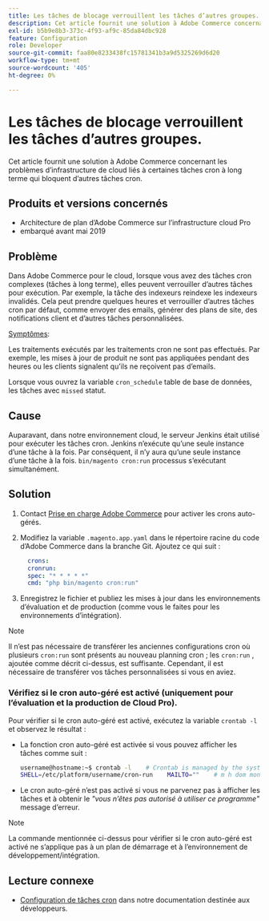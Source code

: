 ```yaml
---
title: Les tâches de blocage verrouillent les tâches d’autres groupes.
description: Cet article fournit une solution à Adobe Commerce concernant les problèmes d’infrastructure de cloud liés à certaines tâches cron à long terme qui bloquent d’autres tâches cron.
exl-id: b5b9e8b3-373c-4f93-af9c-85da84dbc928
feature: Configuration
role: Developer
source-git-commit: faa80e8233438fc15781341b3a9d5325269d6d20
workflow-type: tm+mt
source-wordcount: '405'
ht-degree: 0%

---
```


# Les tâches de blocage verrouillent les tâches d’autres groupes.

Cet article fournit une solution à Adobe Commerce concernant les problèmes d’infrastructure de cloud liés à certaines tâches cron à long terme qui bloquent d’autres tâches cron.

## Produits et versions concernés

* Architecture de plan d’Adobe Commerce sur l’infrastructure cloud Pro
* embarqué avant mai 2019

## Problème

Dans Adobe Commerce pour le cloud, lorsque vous avez des tâches cron complexes (tâches à long terme), elles peuvent verrouiller d’autres tâches pour exécution. Par exemple, la tâche des indexeurs reindexe les indexeurs invalidés. Cela peut prendre quelques heures et verrouiller d’autres tâches cron par défaut, comme envoyer des emails, générer des plans de site, des notifications client et d’autres tâches personnalisées.

<u>Symptômes</u>:

Les traitements exécutés par les traitements cron ne sont pas effectués. Par exemple, les mises à jour de produit ne sont pas appliquées pendant des heures ou les clients signalent qu’ils ne reçoivent pas d’emails.

Lorsque vous ouvrez la variable `cron_schedule` table de base de données, les tâches avec `missed` statut.

## Cause

Auparavant, dans notre environnement cloud, le serveur Jenkins était utilisé pour exécuter les tâches cron. Jenkins n’exécute qu’une seule instance d’une tâche à la fois. Par conséquent, il n’y aura qu’une seule instance d’une tâche à la fois. `bin/magento cron:run` processus s’exécutant simultanément.

## Solution

1. Contact [Prise en charge Adobe Commerce](/help/help-center-guide/help-center/magento-help-center-user-guide.md#submit-ticket) pour activer les crons auto-gérés.
1. Modifiez la variable `.magento.app.yaml` dans le répertoire racine du code d’Adobe Commerce dans la branche Git. Ajoutez ce qui suit :

   ```yaml
     crons:
     cronrun:
     spec: "* * * * *"
     cmd: "php bin/magento cron:run"
   ```

1. Enregistrez le fichier et publiez les mises à jour dans les environnements d’évaluation et de production (comme vous le faites pour les environnements d’intégration).

>[!NOTE]
>
>Il n’est pas nécessaire de transférer les anciennes configurations cron où plusieurs `cron:run` sont présents au nouveau planning cron ; les `cron:run` , ajoutée comme décrit ci-dessus, est suffisante. Cependant, il est nécessaire de transférer vos tâches personnalisées si vous en aviez.

### Vérifiez si le cron auto-géré est activé (uniquement pour l’évaluation et la production de Cloud Pro).

Pour vérifier si le cron auto-géré est activé, exécutez la variable `crontab -l` et observez le résultat :

* La fonction cron auto-géré est activée si vous pouvez afficher les tâches comme suit :

  ```bash
  username@hostname:~$ crontab -l    # Crontab is managed by the system, attempts to edit it directly will fail.
  SHELL=/etc/platform/username/cron-run    MAILTO=""    # m h dom mon dow job_name    * * * * * cronrun
  ```

* Le cron auto-géré n’est pas activé si vous ne parvenez pas à afficher les tâches et à obtenir le *&quot;vous n’êtes pas autorisé à utiliser ce programme&quot;* message d’erreur.

>[!NOTE]
>
>La commande mentionnée ci-dessus pour vérifier si le cron auto-géré est activé ne s’applique pas à un plan de démarrage et à l’environnement de développement/intégration.

## Lecture connexe

* [Configuration de tâches cron](https://experienceleague.adobe.com/en/docs/commerce-operations/configuration-guide/cli/configure-cron-jobs) dans notre documentation destinée aux développeurs.
